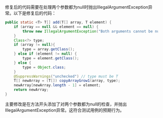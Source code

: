 修复后的代码需要在处理两个参数都为null时抛出IllegalArgumentException异常。以下是修复后的代码：

```java
public static <T> T[] add(T[] array, T element) {
    if (array == null && element == null) {
        throw new IllegalArgumentException("Both arguments cannot be null");
    }
    Class<?> type;
    if (array != null){
        type = array.getClass();
    } else if (element != null) {
        type = element.getClass();
    } else {
        type = Object.class;
    }
    @SuppressWarnings("unchecked") // type must be T
    T[] newArray = (T[]) copyArrayGrow1(array, type);
    newArray[newArray.length - 1] = element;
    return newArray;
}
```

主要修改是在方法开头添加了对两个参数都为null的检查，并抛出IllegalArgumentException异常。这符合测试用例的预期行为。